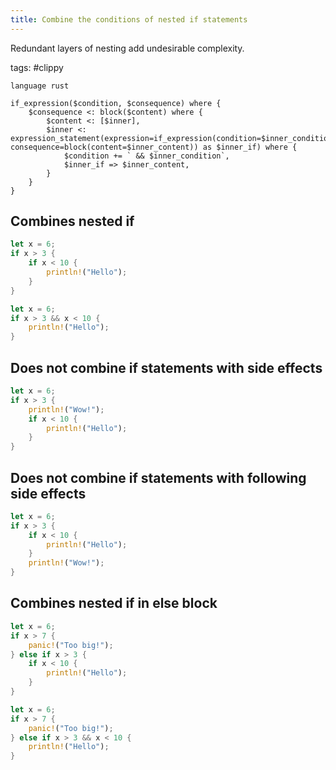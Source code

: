 ```yaml
---
title: Combine the conditions of nested if statements
---
```


Redundant layers of nesting add undesirable complexity.

tags: #clippy

```grit
language rust

if_expression($condition, $consequence) where {
    $consequence <: block($content) where {
        $content <: [$inner],
        $inner <: expression_statement(expression=if_expression(condition=$inner_condition, consequence=block(content=$inner_content)) as $inner_if) where {
            $condition += ` && $inner_condition`,
            $inner_if => $inner_content,
        }
    }
}
```

## Combines nested if

```rust
let x = 6;
if x > 3 {
    if x < 10 {
        println!("Hello");
    }
}
```

```rust
let x = 6;
if x > 3 && x < 10 {
    println!("Hello");
}
```

## Does not combine if statements with side effects

```rust
let x = 6;
if x > 3 {
    println!("Wow!");
    if x < 10 {
        println!("Hello");
    }
}
```

## Does not combine if statements with following side effects

```rust
let x = 6;
if x > 3 {
    if x < 10 {
        println!("Hello");
    }
    println!("Wow!");
}
```

## Combines nested if in else block

```rust
let x = 6;
if x > 7 {
    panic!("Too big!");
} else if x > 3 {
    if x < 10 {
        println!("Hello");
    }
}
```

```rust
let x = 6;
if x > 7 {
    panic!("Too big!");
} else if x > 3 && x < 10 {
    println!("Hello");
}
```
